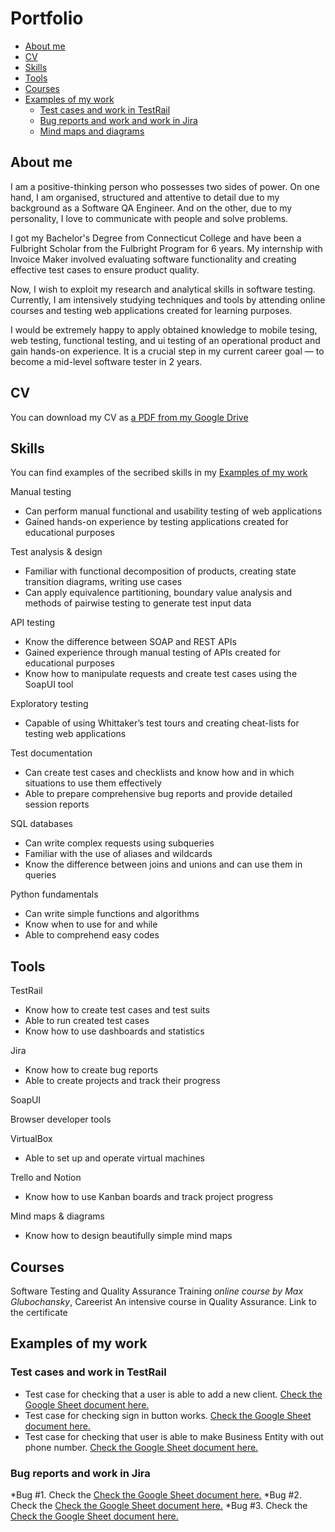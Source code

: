 # Portfolio
* [About me](https://github.com/BOSAJIE/Portfolio/edit/main/README.md#about-me)
* [CV](https://github.com/BOSAJIE/Portfolio/blob/main/README.md#cv)
* [Skills](https://github.com/BOSAJIE/Portfolio/edit/main/README.md#skills)
* [Tools](https://github.com/BOSAJIE/Portfolio/edit/main/README.md#tools)
* [Courses](https://github.com/BOSAJIE/Portfolio/edit/main/README.md#courses)
* [Examples of my work](https://github.com/BOSAJIE/Portfolio/edit/main/README.md#examples-of-my-work)
  * [Test cases and work in TestRail](https://github.com/BOSAJIE/Portfolio/edit/main/README.md#test-cases-and-work-in-testrail)
  * [Bug reports and work and work in Jira](https://github.com/BOSAJIE/Portfolio/edit/main/README.md#bug-reports)
  * [Mind maps and diagrams](https://github.com/BOSAJIE/Portfolio/edit/main/README.md#mind-maps-and-diagrams)
## About me
I am a positive-thinking person who possesses two sides of power. On one hand, I am organised, structured and attentive to detail due to my background as a Software QA Engineer. And on the other, due to my personality, I love to communicate with people and solve problems.

I got my Bachelor's Degree from Connecticut College and have been a Fulbright Scholar from the Fulbright Program for 6 years. My internship with Invoice Maker involved evaluating software functionality and creating effective test cases to ensure product quality.

Now, I wish to exploit my research and analytical skills in software testing. Currently, I am intensively studying techniques and tools by attending online courses and testing web applications created for learning purposes.

I would be extremely happy to apply obtained knowledge to mobile tesing, web testing, functional testing, and ui testing of an operational product and gain hands-on experience. It is a crucial step in my current career goal — to become a mid-level software tester in 2 years.
## CV
You can download my CV as [a PDF from my Google Drive](https://docs.google.com/document/d/1ujd8OXMKcTmH3uBA40iP5elJXgRVWLav/edit)
## Skills
You can find examples of the secribed skills in my [Examples of my work](https://github.com/BOSAJIE/Portfolio/edit/main/README.md#examples-of-my-work)

Manual testing

* Can perform manual functional and usability testing of web applications
* Gained hands-on experience by testing applications created for educational purposes
  
Test analysis & design

* Familiar with functional decomposition of products, creating state transition diagrams, writing use cases
* Can apply equivalence partitioning, boundary value analysis and methods of pairwise testing to generate test input data

API testing

* Know the difference between SOAP and REST APIs
* Gained experience through manual testing of APIs created for educational purposes
* Know how to manipulate requests and create test cases using the SoapUI tool

Exploratory testing

* Capable of using Whittaker’s test tours and creating cheat-lists for testing web applications

Test documentation

* Can create test cases and checklists and know how and in which situations to use them effectively
* Able to prepare comprehensive bug reports and provide detailed session reports

SQL databases

* Can write complex requests using subqueries
* Familiar with the use of aliases and wildcards
* Know the difference between joins and unions and can use them in queries

Python fundamentals

* Can write simple functions and algorithms
* Know when to use for and while
* Able to comprehend easy codes

  
## Tools

TestRail
* Know how to create test cases and test suits
* Able to run created test cases
* Know how to use dashboards and statistics

Jira
* Know how to create bug reports
* Able to create projects and track their progress

SoapUI

Browser developer tools

VirtualBox
* Able to set up and operate virtual machines

Trello and Notion
* Know how to use Kanban boards and track project progress

Mind maps & diagrams
* Know how to design beautifully simple mind maps

## Courses
Software Testing and Quality Assurance Training
__online course_ by Max Glubochansky_, Careerist 
An intensive course in Quality Assurance.
Link to the certificate 


## Examples of my work
### Test cases and work in TestRail

* Test case for checking that a user is able to add a new client. [Check the Google Sheet document here.](https://docs.google.com/spreadsheets/d/1-Ao-4jHIykQRavxkk7swAPLBbBW40LSaBhEbD8Y5A-4/edit?usp=sharing)
* Test case for checking sign in button works. [Check the Google Sheet document here.](https://docs.google.com/spreadsheets/d/1VnBqse3Xbk2emh2MYZ9u31cPurjlaiO_Sh5bn5-sjh4/edit?usp=sharing)
* Test case for checking that user is able to make Business Entity with out phone number. [Check the Google Sheet document here.](https://docs.google.com/spreadsheets/d/1nFOzBnQqqH17DLDBxfCPmWrPRoeteBhGZVjTw_p5ssk/edit?usp=sharing)
  
### Bug reports and work in Jira

*Bug #1. Check the [Check the Google Sheet document here.](https://docs.google.com/spreadsheets/d/1BWZJtAzlixtxjGF3jo6MmhBr6pQqdSB83iXbF4OK344/edit?usp=sharing)
*Bug #2. Check the [Check the Google Sheet document here.](https://docs.google.com/spreadsheets/d/1BWZJtAzlixtxjGF3jo6MmhBr6pQqdSB83iXbF4OK344/edit?usp=sharing)
*Bug #3. Check the [Check the Google Sheet document here.](https://docs.google.com/spreadsheets/d/1BWZJtAzlixtxjGF3jo6MmhBr6pQqdSB83iXbF4OK344/edit?usp=sharing)






